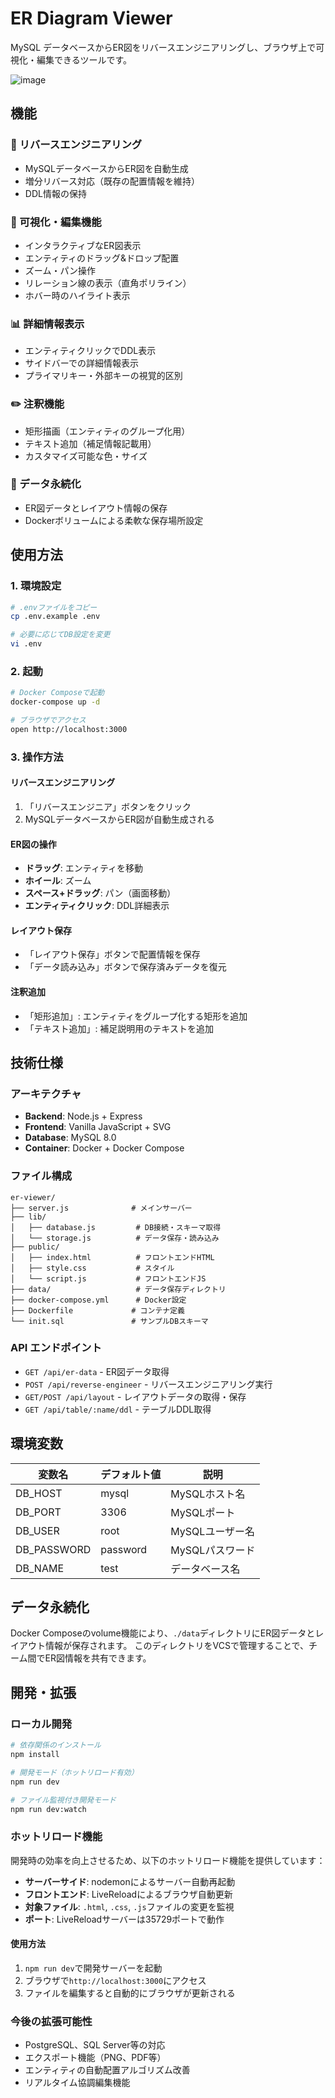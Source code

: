 # ER Diagram Viewer

MySQL データベースからER図をリバースエンジニアリングし、ブラウザ上で可視化・編集できるツールです。

![image](https://github.com/user-attachments/assets/fb8a0e8d-7b02-421f-be28-f93abeb39e32)


## 機能

### 🔄 リバースエンジニアリング
- MySQLデータベースからER図を自動生成
- 増分リバース対応（既存の配置情報を維持）
- DDL情報の保持

### 🎨 可視化・編集機能
- インタラクティブなER図表示
- エンティティのドラッグ&ドロップ配置
- ズーム・パン操作
- リレーション線の表示（直角ポリライン）
- ホバー時のハイライト表示

### 📊 詳細情報表示
- エンティティクリックでDDL表示
- サイドバーでの詳細情報表示
- プライマリキー・外部キーの視覚的区別

### ✏️ 注釈機能
- 矩形描画（エンティティのグループ化用）
- テキスト追加（補足情報記載用）
- カスタマイズ可能な色・サイズ

### 💾 データ永続化
- ER図データとレイアウト情報の保存
- Dockerボリュームによる柔軟な保存場所設定

## 使用方法

### 1. 環境設定

```bash
# .envファイルをコピー
cp .env.example .env

# 必要に応じてDB設定を変更
vi .env
```

### 2. 起動

```bash
# Docker Composeで起動
docker-compose up -d

# ブラウザでアクセス
open http://localhost:3000
```

### 3. 操作方法

#### リバースエンジニアリング
1. 「リバースエンジニア」ボタンをクリック
2. MySQLデータベースからER図が自動生成される

#### ER図の操作
- **ドラッグ**: エンティティを移動
- **ホイール**: ズーム
- **スペース+ドラッグ**: パン（画面移動）
- **エンティティクリック**: DDL詳細表示

#### レイアウト保存
- 「レイアウト保存」ボタンで配置情報を保存
- 「データ読み込み」ボタンで保存済みデータを復元

#### 注釈追加
- 「矩形追加」: エンティティをグループ化する矩形を追加
- 「テキスト追加」: 補足説明用のテキストを追加

## 技術仕様

### アーキテクチャ
- **Backend**: Node.js + Express
- **Frontend**: Vanilla JavaScript + SVG
- **Database**: MySQL 8.0
- **Container**: Docker + Docker Compose

### ファイル構成
```
er-viewer/
├── server.js              # メインサーバー
├── lib/
│   ├── database.js         # DB接続・スキーマ取得
│   └── storage.js          # データ保存・読み込み
├── public/
│   ├── index.html          # フロントエンドHTML
│   ├── style.css           # スタイル
│   └── script.js           # フロントエンドJS
├── data/                   # データ保存ディレクトリ
├── docker-compose.yml      # Docker設定
├── Dockerfile             # コンテナ定義
└── init.sql               # サンプルDBスキーマ
```

### API エンドポイント
- `GET /api/er-data` - ER図データ取得
- `POST /api/reverse-engineer` - リバースエンジニアリング実行
- `GET/POST /api/layout` - レイアウトデータの取得・保存
- `GET /api/table/:name/ddl` - テーブルDDL取得

## 環境変数

| 変数名 | デフォルト値 | 説明 |
|--------|--------------|------|
| DB_HOST | mysql | MySQLホスト名 |
| DB_PORT | 3306 | MySQLポート |
| DB_USER | root | MySQLユーザー名 |
| DB_PASSWORD | password | MySQLパスワード |
| DB_NAME | test | データベース名 |

## データ永続化

Docker Composeのvolume機能により、`./data`ディレクトリにER図データとレイアウト情報が保存されます。
このディレクトリをVCSで管理することで、チーム間でER図情報を共有できます。

## 開発・拡張

### ローカル開発
```bash
# 依存関係のインストール
npm install

# 開発モード（ホットリロード有効）
npm run dev

# ファイル監視付き開発モード
npm run dev:watch
```

### ホットリロード機能
開発時の効率を向上させるため、以下のホットリロード機能を提供しています：

- **サーバーサイド**: nodemonによるサーバー自動再起動
- **フロントエンド**: LiveReloadによるブラウザ自動更新
- **対象ファイル**: `.html`, `.css`, `.js`ファイルの変更を監視
- **ポート**: LiveReloadサーバーは35729ポートで動作

#### 使用方法
1. `npm run dev`で開発サーバーを起動
2. ブラウザで`http://localhost:3000`にアクセス
3. ファイルを編集すると自動的にブラウザが更新される

### 今後の拡張可能性
- PostgreSQL、SQL Server等の対応
- エクスポート機能（PNG、PDF等）
- エンティティの自動配置アルゴリズム改善
- リアルタイム協調編集機能
